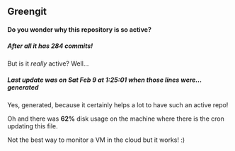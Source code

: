 ## Greengit

#### Do you wonder why this repository is so active?

##### After all it has 284 commits!

But is it *really* active? Well...

##### Last update was on Sat Feb 9 at 1:25:01 when those lines were... generated

Yes, generated, because it certainly helps a lot to have such an active repo!

Oh and there was **62%** disk usage on the machine
where there is the cron updating this file.

Not the best way to monitor a VM in the cloud but it works! :)
